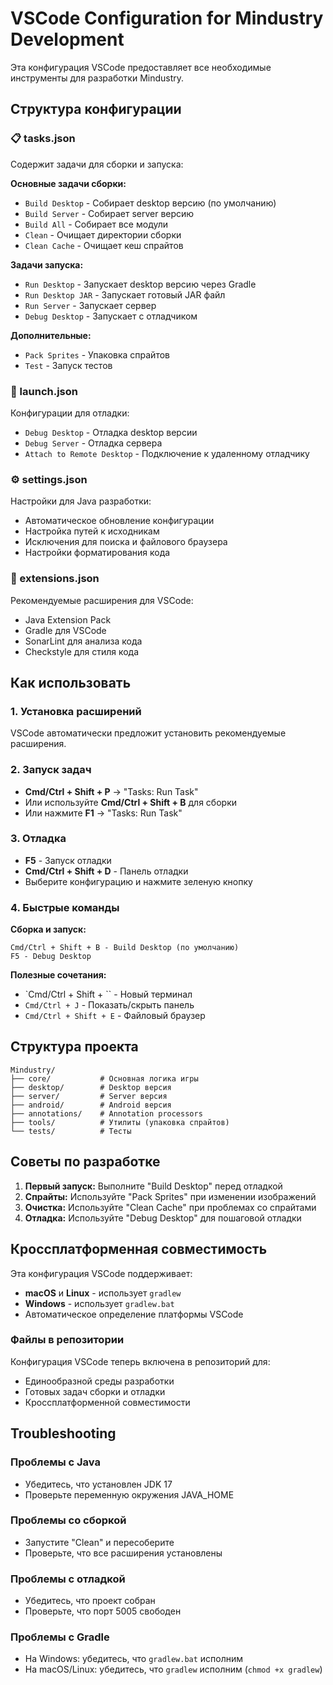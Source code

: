 # VSCode Configuration for Mindustry Development

Эта конфигурация VSCode предоставляет все необходимые инструменты для разработки Mindustry.

## Структура конфигурации

### 📋 tasks.json
Содержит задачи для сборки и запуска:

**Основные задачи сборки:**
- `Build Desktop` - Собирает desktop версию (по умолчанию)
- `Build Server` - Собирает server версию
- `Build All` - Собирает все модули
- `Clean` - Очищает директории сборки
- `Clean Cache` - Очищает кеш спрайтов

**Задачи запуска:**
- `Run Desktop` - Запускает desktop версию через Gradle
- `Run Desktop JAR` - Запускает готовый JAR файл
- `Run Server` - Запускает сервер
- `Debug Desktop` - Запускает с отладчиком

**Дополнительные:**
- `Pack Sprites` - Упаковка спрайтов
- `Test` - Запуск тестов

### 🐛 launch.json
Конфигурации для отладки:

- `Debug Desktop` - Отладка desktop версии
- `Debug Server` - Отладка сервера
- `Attach to Remote Desktop` - Подключение к удаленному отладчику

### ⚙️ settings.json
Настройки для Java разработки:

- Автоматическое обновление конфигурации
- Настройка путей к исходникам
- Исключения для поиска и файлового браузера
- Настройки форматирования кода

### 🔧 extensions.json
Рекомендуемые расширения для VSCode:

- Java Extension Pack
- Gradle для VSCode
- SonarLint для анализа кода
- Checkstyle для стиля кода

## Как использовать

### 1. Установка расширений
VSCode автоматически предложит установить рекомендуемые расширения.

### 2. Запуск задач
- **Cmd/Ctrl + Shift + P** → "Tasks: Run Task"
- Или используйте **Cmd/Ctrl + Shift + B** для сборки
- Или нажмите **F1** → "Tasks: Run Task"

### 3. Отладка
- **F5** - Запуск отладки
- **Cmd/Ctrl + Shift + D** - Панель отладки
- Выберите конфигурацию и нажмите зеленую кнопку

### 4. Быстрые команды

**Сборка и запуск:**
```
Cmd/Ctrl + Shift + B - Build Desktop (по умолчанию)
F5 - Debug Desktop
```

**Полезные сочетания:**
- `Cmd/Ctrl + Shift + \`` - Новый терминал
- `Cmd/Ctrl + J` - Показать/скрыть панель
- `Cmd/Ctrl + Shift + E` - Файловый браузер

## Структура проекта

```
Mindustry/
├── core/           # Основная логика игры
├── desktop/        # Desktop версия
├── server/         # Server версия
├── android/        # Android версия
├── annotations/    # Annotation processors
├── tools/          # Утилиты (упаковка спрайтов)
└── tests/          # Тесты
```

## Советы по разработке

1. **Первый запуск:** Выполните "Build Desktop" перед отладкой
2. **Спрайты:** Используйте "Pack Sprites" при изменении изображений
3. **Очистка:** Используйте "Clean Cache" при проблемах со спрайтами
4. **Отладка:** Используйте "Debug Desktop" для пошаговой отладки

## Кроссплатформенная совместимость

Эта конфигурация VSCode поддерживает:
- **macOS** и **Linux** - использует `gradlew`
- **Windows** - использует `gradlew.bat`
- Автоматическое определение платформы VSCode

### Файлы в репозитории
Конфигурация VSCode теперь включена в репозиторий для:
- Единообразной среды разработки
- Готовых задач сборки и отладки
- Кроссплатформенной совместимости

## Troubleshooting

### Проблемы с Java
- Убедитесь, что установлен JDK 17
- Проверьте переменную окружения JAVA_HOME

### Проблемы со сборкой
- Запустите "Clean" и пересоберите
- Проверьте, что все расширения установлены

### Проблемы с отладкой
- Убедитесь, что проект собран
- Проверьте, что порт 5005 свободен

### Проблемы с Gradle
- На Windows: убедитесь, что `gradlew.bat` исполним
- На macOS/Linux: убедитесь, что `gradlew` исполним (`chmod +x gradlew`) 